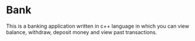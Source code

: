 # Bank
This is a banking application written in c++ language in which you can view balance, withdraw, deposit money and view past transactions.
